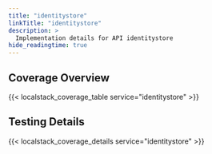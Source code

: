 ```yaml
---
title: "identitystore"
linkTitle: "identitystore"
description: >
  Implementation details for API identitystore
hide_readingtime: true
---
```


## Coverage Overview
{{< localstack_coverage_table service="identitystore" >}}

## Testing Details
{{< localstack_coverage_details service="identitystore" >}}
